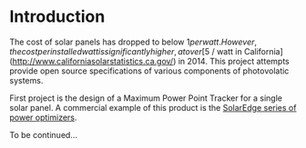 Introduction
=====

The cost of solar panels has dropped to below $1 per watt.  However, the cost
per installed watt is significantly higher, at over
[$5 / watt in California](http://www.californiasolarstatistics.ca.gov/) in 2014.
This project attempts provide open source specifications of various components
of photovolatic systems.

First project is the design of a Maximum Power Point Tracker for a single solar
panel.  A commercial example of this product is the
[SolarEdge series of power optimizers](http://www.solaredge.us/groups/us/powerbox-power-optimizer).


To be continued...
